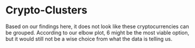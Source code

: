 # Crypto-Clusters

Based on our findings here, it does not look like these cryptocurrencies can be grouped. According to our elbow plot, 6 might be the  most viable option, but it would still not be a wise choice from what the data is telling us.
